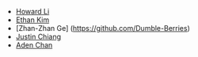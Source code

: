 * [Howard Li](https://github.com/howard-2718)
* [Ethan Kim](https://github.com/paperairplain)
* [Zhan-Zhan Ge] (https://github.com/Dumble-Berries)
* [Justin Chiang](https://github.com/TheEpicSpark)
* [Aden Chan](https://github.com/21chanas3)